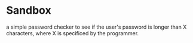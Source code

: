 # Sandbox

a simple password checker to see if the user's password is longer than X characters, where X is specificed by the programmer.
